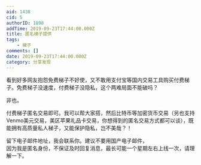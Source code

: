 ```yaml
---
aid: 1438
cid: 5
authorID: 1898
addTime: 2019-09-23T17:44:00.000Z
title: 匿名梯子提供
tags:
    - 梯子
comments: []
date: 2019-09-23T17:44:00.000Z
category: 分享发现
---
```


看到好多网友抱怨免费梯子不好使，又不敢用支付宝等国内交易工具购买付费梯子。免费梯子没速度，付费梯子没隐私，这个两难局面不能破吗？

非也。

付费梯子匿名交易即可。我可以帮大家搭，然后比特币等加密货币交易（另也支持Venmo美元交易，美区苹果礼品卡交易，你想得到的匿名交易方式都可以谈），既能拥有高质量私人梯子，又能保护隐私，岂不美哉？！

留下电子邮件地址，我会联系你。建议不要用国产电子邮件，  
因为我是匿名身份，不保证及时回复消息，最长可能一个星期左右上线一次，请理解一下。
